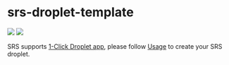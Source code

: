 # srs-droplet-template

![](http://ossrs.net/gif/v1/sls.gif?site=github.com&path=/tmpl/vm/droplet/ossrs/srs-droplet-template)
[![](https://github.com/ossrs/srs-droplet-template/actions/workflows/droplet.yml/badge.svg)](https://github.com/ossrs/srs-droplet-template/actions/workflows/droplet.yml)

SRS supports [1-Click Droplet app](https://marketplace.digitalocean.com/apps/srs), 
please follow [Usage](https://github.com/ossrs/srs-cloud/wiki/Droplet) to create your SRS droplet.

